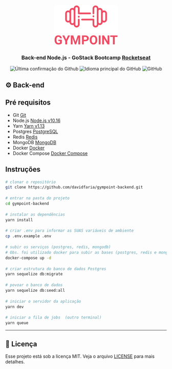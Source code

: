 <h1 align="center">
<img src="https://raw.githubusercontent.com/davidfaria/gympoint-backend/master/.github/logo.png">
</h1>
<h3 align="center">
Back-end Node.js - GoStack Bootcamp <a href="https://rocketseat.com.br" target="__blank">Rocketseat</a>
</h3>

<p align = "center">
<img alt = "Última confirmação do Github" src="https://img.shields.io/github/last-commit/davidfaria/gympoint-backend">
<img alt = "Idioma principal do GitHub" src="https://img.shields.io/github/languages/top/davidfaria/gympoint-backend">
<img alt = "GitHub" src = "https://img.shields.io/github/license/davidfaria/gympoint-backend.svg">
</p>

## :gear: Back-end

## Pré requisitos

- Git [Git](https://git-scm.com)
- Node.js [Node.js v10.16](https://nodejs.org/)
- Yarn [Yarn v1.13](https://yarnpkg.com/)
- Postgres [PostgreSQL](https://www.postgresql.org/)
- Redis [Redis](https://redis.io/)
- MongoDB [MongoDB](https://www.mongodb.com/)
- Docker [Docker](https://www.docker.com/)
- Docker Compose [Docker Compose](https://docs.docker.com/compose/)

## Instruções

```bash
# clonar o repositório
git clone https://github.com/davidfaria/gympoint-backend.git

# entrar na pasta do projeto
cd gympoint-backend

# instalar as dependências
yarn install

# criar .env para informar as SUAS variáveis de ambiente
cp .env.example .env

# subir os serviços (postgres, redis, mongodb)
# Obs. foi utilizado docker para subir as bases (postgres, redis e mongodb)
docker-compose up -d

# criar estrutura do banco de dados Postgres
yarn sequelize db:migrate

# povoar o banco de dados
yarn sequelize db:seed:all

# iniciar o servidor da aplicação
yarn dev

# iniciar a fila de jobs  (outro terminal)
yarn queue

```

---

## :memo: Licença

Esse projeto está sob a licença MIT. Veja o arquivo [LICENSE](LICENSE) para mais detalhes.
